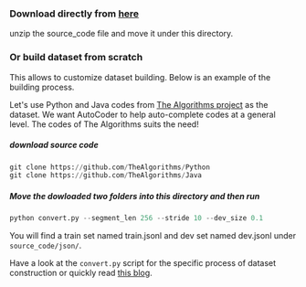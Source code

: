 ### Download directly from [here](https://ucdcs-student.ucd.ie/~cwang/autocoder/source_code.zip)

unzip the source_code file and move it under this directory.


### Or build dataset from scratch
This allows to customize dataset building. Below is an example of the building process.

Let's use Python and Java codes from [The Algorithms project](https://github.com/TheAlgorithms) as the dataset. We want AutoCoder to help auto-complete codes at a general level. The codes of The Algorithms suits the need! 

##### download source code
```python
git clone https://github.com/TheAlgorithms/Python
git clone https://github.com/TheAlgorithms/Java
```

##### Move the dowloaded two folders into this directory and then run

```python
python convert.py --segment_len 256 --stride 10 --dev_size 0.1
```

You will find a train set named train.jsonl and dev set named dev.jsonl under `source_code/json/`.

Have a look at the `convert.py` script for the specific process of dataset construction or quickly read [this blog](#). 

